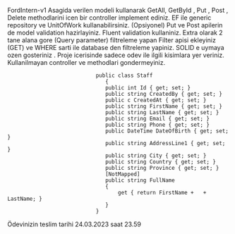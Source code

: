 FordIntern-v1
Asagida verilen modeli kullanarak GetAll, GetById , Put , Post , Delete methodlarini icen
bir controller implement ediniz.
EF ile generic repository ve UnitOfWork kullanabilirsiniz. (Opsiyonel)
Put  ve Post apilerin de model validation hazirlayiniz.  Fluent validation kullaniniz.
Extra olarak 2 tane alana gore (Query parameter) filtreleme yapan Filter apisi ekleyiniz
(GET) ve WHERE sarti ile database den filtreleme yapiniz.
SOLID e uymaya ozen gosteriniz .
Proje icerisinde sadece odev ile ilgili kisimlara yer veriniz. Kullanilmayan controller ve
methodlari gondermeyiniz.
 
                                public class Staff 
                                   {
                                   public int Id { get; set; }
                                   public string CreatedBy { get; set; }
                                   public c CreatedAt { get; set; }
                                   public string FirstName { get; set; }
                                   public string LastName { get; set; }
                                   public string Email { get; set; }
                                   public string Phone { get; set; }
                                   public DateTime DateOfBirth { get; set; }
                                   public string AddressLine1 { get; set; }
                                   public string City { get; set; }
                                   public string Country { get; set; }
                                   public string Province { get; set; }
                                   [NotMapped]
                                   public string FullName
                                   {
                                       get { return FirstName +   + LastName; }
                                   }
                                }

Ödevinizin teslim tarihi 24.03.2023 saat 23.59 
